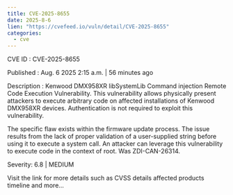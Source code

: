 ```yaml
--- 
title: CVE-2025-8655
date: 2025-8-6
lien: "https://cvefeed.io/vuln/detail/CVE-2025-8655"
categories:
  - cve
---
```


CVE ID : CVE-2025-8655

Published :  Aug. 6
2025
2:15 a.m. | 56 minutes ago

Description : Kenwood DMX958XR libSystemLib Command injection Remote Code Execution Vulnerability. This vulnerability allows physically present attackers to execute arbitrary code on affected installations of Kenwood DMX958XR devices. Authentication is not required to exploit this vulnerability.

The specific flaw exists within the firmware update process. The issue results from the lack of proper validation of a user-supplied string before using it to execute a system call. An attacker can leverage this vulnerability to execute code in the context of root. Was ZDI-CAN-26314.

Severity: 6.8 | MEDIUM

Visit the link for more details
such as CVSS details
affected products
timeline
and more...
